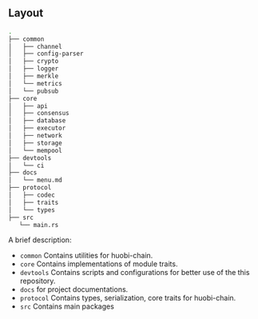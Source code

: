 ## Layout

```sh
.
├── common
│   ├── channel
│   ├── config-parser
│   ├── crypto
│   ├── logger
│   ├── merkle
│   └── metrics
│   └── pubsub
├── core
│   ├── api
│   ├── consensus
│   ├── database
│   ├── executor
│   ├── network
│   ├── storage
│   └── mempool
├── devtools
│   └── ci
├── docs
│   └── menu.md
├── protocol
│   ├── codec
│   ├── traits
│   └── types
├── src
   └── main.rs
```

A brief description:

- `common` Contains utilities for huobi-chain.
- `core` Contains implementations of module traits.
- `devtools` Contains scripts and configurations for better use of the this repository.
- `docs` for project documentations.
- `protocol` Contains types, serialization, core traits for huobi-chain.
- `src` Contains main packages

